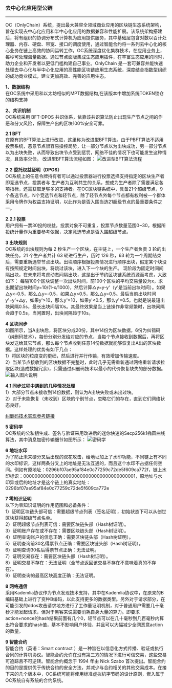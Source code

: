 ### 去中心化应用型公链
----
OC（OnlyChain）系统，提出最大兼容全领域商业应用的区块链生态系统架构，旨在实现去中心化应用和半中心化应用的数据兼容和性能扩展。该系统架构搭建后，将有组织的协调分布式计算机为应用提供服务，其中基础层包含对数以百计处理器、内存、硬盘、带宽、接口的调度使用，通过智能合约将一系列去中心化的核心业务在链上高效的协同运转工作，OC系统深度优化集群技术，在应用业务上，每秒可处理海量数据。通过节点面版集成生态应用插件，在丰富生态应用的同时，助力企业和开发者以更低门槛构建自己事业。OnlyChain 是一套可兼容并能快速处理去中心化与半中心化应用的高性能区块链应用生态系统，深度结合指数型组织的成功商业模式，建立更加高效、完善的应用生态。

 **1、数据结构**   
在OC系统中采用和以太坊相似的MPT数据结构,在该版本中增加系统TOKEN锁仓的结构支持

 **2、共识机制**   
OC系统采用 BFT-DPOS 共识体系，依靠该共识算法防止出现生产节点之间的作恶和分叉风险，保障生产出的区块100%安全可靠。

 **2.1 BFT**   
在原有的BFT算法上进行改进，这里称为改进型BFT算法。由于PBFT算法不适用投票系统，恶意节点很容易操控局势，让一部分节点以为出块成功，另一部分节点以为出块失败，从而导致出块节点受到惩罚，网络不佳的情况下也可能发生这种情况，且效率欠佳。
改进型BFT算法流程如图：
![改进型BFT算法流程](https://images.gitee.com/uploads/images/2020/0627/151311_07728aa7_459087.jpeg "bft.jpg")

 **2.2 委托权益证明（DPOS）**   
OC系统上的任意令牌持有者可以通过投票器进行投票选择支持指定的区块生产者即竞选节点，投票者与	生产者为互利共生的关系，想成为生产者除了需要满足各项指标，还需获取足够多的支持者。在OC区块链系统中，具备21个超级节点，9个备选节点，N个竞选节点和轻节点，除了轻节点外每个节点都有权利被一个群体采用令牌作为权益支持证明，以此作为是否入围当选21超级节点的最重要条件之一。

 **2.2.1 投票**   
用户拥有一票30投的权益，投票对象不可重复，投票节点数量范围0~30，根据所投统计量作为重要参考依据，决定竞选节点是否入围超级节点。

 **3 出块规则**  
OC系统的出块规则为每 2 秒生产一个区块，在主链上，一个生产者负责 3 轮的出块任务，21 个生产者共计 63 轮进行生产，历时 126 秒，63 轮为一个周期结束后，需要重新选举节点出块。出块顺序根据投票情况进行顺序出块，假定某个块没有按照规定时间出块，将跳过该块，进入下一个块的生产。
现阶段为固定时间间隔出块，在未来将考虑动态间隔出块，这是出于节约区块链系统资源而考虑，大致如下：
每隔100个区块调整一次出块时间，前100个区块的平均交易量设为x，求出期望出块时间y=10/(1-x/1000)，然后计算△y=y-y'（y'是当前出块时间）。如果△y<-0.5，那么△y=-0.5，如果△y>0.5，那么△y=0.5。最后当前出块时间y'=y'+△y，如果y'>10，那么y'=10，如果y'<0.5，那么y'=0.5。也就是说最短出块间隔0.5s，最长出块间隔10s。其最终效果是当上链操作非常频繁时，出块间隔会趋于0.5s，当闲置时，出块间隔趋于10s。

 **4 区块同步**  
如图所示，当A出块后，将区块分成20份，其中14份为区块数据，6份为纠错码（纠删码技术），每份分别分发给对应的节点，当每个节点接收到数据后，再将区块发送给其它节点，那么每个节点收到任意14份数据就能够恢复出A出的区块数据。这样处理的优势有如下几点：  
1）将区块的粒度变的更细，然后进行并行传输，有效增加传输速度。  
2）当某节点接收到的区块数据不完整时，此时几乎无需重新通过网络重新请求拉取区块(造成数据冗余)，只需通过纠删码技术以最小的代价恢复缺失的部分数据。  
![输入图片说明](https://images.gitee.com/uploads/images/2020/0627/152226_9f6cd204_459087.jpeg "tranData.jpg")

 **4.1 同步过程中遇到的几种情况处理**    
1）大部分节点未接收到14份数据，则认为A出块失败或未出过块。  
2）对于未能恢复（未收到）区块的个别节点，忽略它们的存在，直到它们网络状态良好。

[纠删码技术实现参考链接](https://github.com/ibukisaar/ErasureCoding)

 **5 密码学**   
OC系统的公私钥生成、签名与验证采用改进后的迷你快速的Secp256k1椭圆曲线算法，其中消息加密传输细节如图所示：
![密码学](https://images.gitee.com/uploads/images/2020/0627/152855_4323f653_459087.jpeg "key.jpg")

 **6 地址水印**   
为了防止未来硬分叉后出现的双花攻击，给地址加上了水印功能，不同链上有不同的水印标识，这样两条分叉上的地址是无法互通的，而且这个水印不占据任何空间。例如有原地址：0296bf07ae95af84e0c77259c72de5f609ca772f，链上水印标识：0000000000000000000000000000000000000001，原地址与水印异或后的地址才是这个链上的真实地址：0296bf07ae95af84e0c77259c72de5f609ca772e

 **7 零知识证明**   
以下为零知识证明的作用范围和必备条件：  
1）证明区块链头部可信：需要超级节点列表（签名证明），初始状态下可以从创世区块获得超级节点名单。  
2）证明超级节点列表可信：需要区块链头部（Hash树证明）。  
3）证明账户存在或不存在：需要区块链头部（Hash树证明）。  
4）证明查询账户的信息正确：需要区块链头部（Hash树证明）。  
5）证明查询前30名得票节点正确：需要区块链头部（Hash树证明）。  
6）证明查询30名后得票节点正确：无法证明。  
7）证明交易存在：需要区块链头部（Hash树证明）。  
8）证明交易不存在：无法证明（全节点返回该交易不存在不意味着真的不存在）。  
9）证明查询的最高区块高度正确：无法证明。  

 **8 网络通信**   
采用Kademlia协议作为节点发现技术支持，其中在Kademlia协议中，在原来的B编码基础上进行了变种B编码，以此支持更多的数据类型。另外对于请求部分，在可能引发的ddos攻击请求地方进行了工作量证明机制，对于普通用户需要几十毫秒才能发起请求，但对于黑客来说需要消耗自身大量的算力。即要求action+nonce的hash结果前面有几个0，轻节点可以在几十毫秒到几百毫秒内算出符合要求的hash值，基本不影响用户体验，并且可以大幅减少全网恶意action的数量。

 **9 智能合约**   
智能合约（英语：Smart contract ）是一种旨在以信息化方式传播、验证或执行合同的计算机协议。智能合约允许在没有第三方的情况下进行可信交易，这些交易可追踪且不可逆转。智能合约概念于 1994 年由 Nick Szabo 首次提出。智能合约的目的是提供优于传统合约的安全方法，并减少与合约相关的其他交易成本。在接下来的几个版本中，OC系统可能将使用标准虚拟机字节码的设计原则，嵌入属于OC系统自有系统的合约系统。
